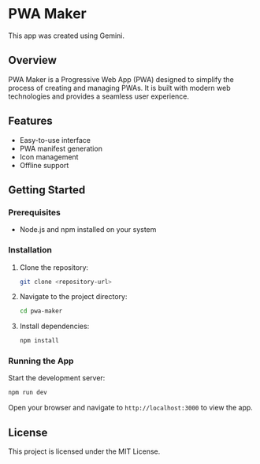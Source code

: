 # PWA Maker

This app was created using Gemini.

## Overview

PWA Maker is a Progressive Web App (PWA) designed to simplify the process of creating and managing PWAs. It is built with modern web technologies and provides a seamless user experience.

## Features

- Easy-to-use interface
- PWA manifest generation
- Icon management
- Offline support

## Getting Started

### Prerequisites

- Node.js and npm installed on your system

### Installation

1. Clone the repository:
   ```bash
   git clone <repository-url>
   ```
2. Navigate to the project directory:
   ```bash
   cd pwa-maker
   ```
3. Install dependencies:
   ```bash
   npm install
   ```

### Running the App

Start the development server:

```bash
npm run dev
```

Open your browser and navigate to `http://localhost:3000` to view the app.

## License

This project is licensed under the MIT License.

